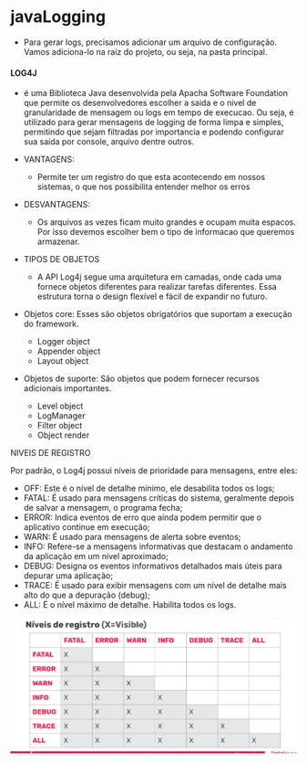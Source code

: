 # javaLogging

* Para gerar logs, precisamos adicionar um arquivo de configuração. Vamos adiciona-lo na raiz do projeto, ou seja, na pasta
principal. 

#### LOG4J 
* é uma Biblioteca Java desenvolvida pela Apacha Software Foundation que permite os desenvolvedores escolher a saida
e o nivel de granularidade de mensagem ou logs em tempo de execucao. Ou seja, é utilizado para gerar mensagens de logging de 
forma limpa e simples, permitindo que sejam filtradas por importancia e podendo configurar sua saída por console, arquivo
dentre outros.

* VANTAGENS:
  * Permite ter um registro do que esta acontecendo em nossos sistemas, o que nos possibilita entender melhor os erros

* DESVANTAGENS:
  * Os arquivos as vezes ficam muito grandes e ocupam muita espacos. Por isso devemos escolher bem o tipo de informacao
que queremos armazenar.
  

* TIPOS DE OBJETOS
  * A API Log4j segue uma arquitetura em camadas, onde cada uma fornece objetos diferentes para realizar tarefas diferentes.
Essa estrutura torna o design flexível e fácil de expandir no futuro.

* Objetos core: Esses são objetos obrigatórios que suportam a execução do framework.
  * Logger object
  * Appender object
  * Layout object

* Objetos de suporte: São objetos que podem fornecer recursos adicionais importantes.
  * Level object
  * LogManager
  * Filter object
  * Object render


NIVEIS DE REGISTRO

Por padrão, o Log4j possui níveis de prioridade para mensagens, entre eles:

- OFF: Este é o nível de detalhe mínimo, ele desabilita todos os logs;
- FATAL: É usado para mensagens críticas do sistema, geralmente depois de salvar a mensagem, o programa fecha;
- ERROR: Indica eventos de erro que ainda podem permitir que o aplicativo continue em execução;
-  WARN: É usado para mensagens de alerta sobre eventos;
-  INFO: Refere-se a mensagens informativas que destacam o andamento da aplicação em um nível aproximado;
- DEBUG: Designa os eventos informativos detalhados mais úteis para depurar uma aplicação;
- TRACE: É usado para exibir mensagens com um nível de detalhe mais alto do que a depuração (debug);
- ALL: É o nível máximo de detalhe. Habilita todos os logs.

![img.png](images/img.png)
